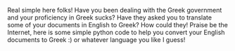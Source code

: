 Real simple here folks! 
Have you been dealing with the Greek government and your proficiency in Greek sucks? 
Have they asked you to translate some of your documents in English to Greek?
How could they!
Praise be the Internet, here is some simple python code to help you convert your English documents to Greek :)
  or whatever language you like I guess!
